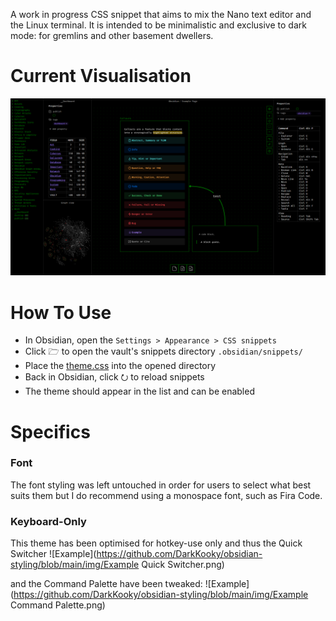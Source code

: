 A work in progress CSS snippet that aims to mix the Nano text editor and the Linux terminal. It is intended to be minimalistic and exclusive to dark mode: for gremlins and other basement dwellers.

# Current Visualisation
![Example](https://github.com/DarkKooky/obsidian-styling/blob/main/img/Example.png)

# How To Use
- In Obsidian, open the `Settings > Appearance > CSS snippets`
- Click 🗁 to open the vault's snippets directory `.obsidian/snippets/`
- Place the [theme.css](https://github.com/DarkKooky/obsidian-styling/blob/main/theme.css) into the opened directory
- Back in Obsidian, click ⭮ to reload snippets
- The theme should appear in the list and can be enabled

# Specifics

### Font
The font styling was left untouched in order for users to select what best suits them but I do recommend using a monospace font, such as Fira Code.

### Keyboard-Only
This theme has been optimised for hotkey-use only and thus the Quick Switcher
![Example](https://github.com/DarkKooky/obsidian-styling/blob/main/img/Example Quick Switcher.png)

and the Command Palette have been tweaked:
![Example](https://github.com/DarkKooky/obsidian-styling/blob/main/img/Example Command Palette.png)